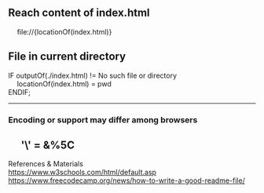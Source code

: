## Reach content of index.html
&emsp; file://{locationOf(index.html)} 

## File in current directory
IF outputOf(./index.html) != No such file or directory <br/>
&emsp; locationOf(index.html) = pwd <br/>
ENDIF;

-----

### Encoding or support may differ among browsers
  &emsp; 
\'\\' = &%5C
---
References & Materials <br/>
https://www.w3schools.com/html/default.asp <br/>
https://www.freecodecamp.org/news/how-to-write-a-good-readme-file/ <br/>
